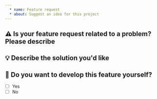 ```yaml
---
  * name: Feature request
  * about: Suggest an idea for this project
---
```


## ⚠️ Is your feature request related to a problem? Please describe
<!-- A clear and concise description of what the problem is. Ex. I'm always frustrated when [...] -->

## 💡 Describe the solution you'd like
<!-- A clear and concise description of what you want to happen. -->

## 🤚 Do you want to develop this feature yourself?
<!-- Put an `x` symbol into braces of desired choice. -->
- [ ] Yes
- [ ] No
